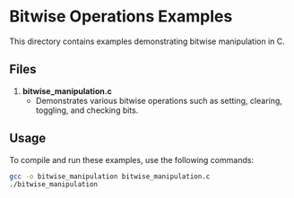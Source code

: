 # Bitwise Operations Examples

This directory contains examples demonstrating bitwise manipulation in C.

## Files

1. **bitwise_manipulation.c**
   - Demonstrates various bitwise operations such as setting, clearing, toggling, and checking bits.

## Usage

To compile and run these examples, use the following commands:

```bash
gcc -o bitwise_manipulation bitwise_manipulation.c
./bitwise_manipulation